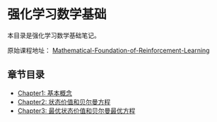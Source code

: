 # 强化学习数学基础

本目录是强化学习数学基础笔记。 

原始课程地址： [Mathematical-Foundation-of-Reinforcement-Learning](https://github.com/MathFoundationRL/Book-Mathematical-Foundation-of-Reinforcement-Learning)

## 章节目录

- [Chapter1: 基本概念](./Chapter1/README.md)
- [Chapter2: 状态价值和贝尔曼方程](./Chapter2/README.md)
- [Chapter3: 最优状态价值和贝尔曼最优方程](./Chapter3/RAEDME.md)

